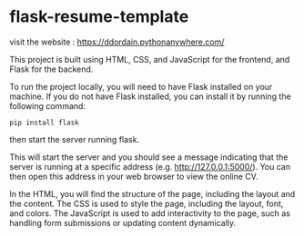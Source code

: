 # flask-resume-template

visit the website : https://ddordain.pythonanywhere.com/

This project is built using HTML, CSS, and JavaScript for the frontend, and Flask for the backend.

To run the project locally, you will need to have Flask installed on your machine. If you do not have Flask installed, you can install it by running the following command:

```shell
pip install flask
```

then start the server running flask. 

This will start the server and you should see a message indicating that the server is running at a specific address (e.g. http://127.0.0.1:5000/). You can then open this address in your web browser to view the online CV.


In the HTML, you will find the structure of the page, including the layout and the content. The CSS is used to style the page, including the layout, font, and colors. The JavaScript is used to add interactivity to the page, such as handling form submissions or updating content dynamically.
